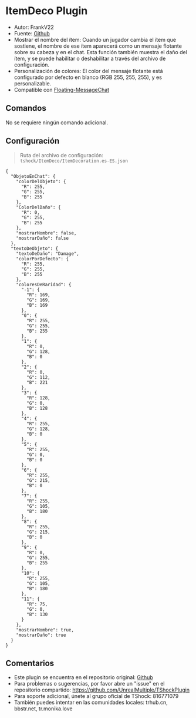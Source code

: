 # ItemDeco Plugin

- Autor: FrankV22
- Fuente: [Github](https://github.com/itsFrankV22/ItemsDeco-Plugin)
- Mostrar el nombre del ítem: Cuando un jugador cambia el ítem que sostiene, el nombre de ese ítem aparecerá como un mensaje flotante sobre su cabeza y en el chat. Esta función también muestra el daño del ítem, y se puede habilitar o deshabilitar a través del archivo de configuración.
- Personalización de colores: El color del mensaje flotante está configurado por defecto en blanco (RGB 255, 255, 255), y es personalizable.
- Compatible con [Floating-MessageChat](https://github.com/itsFrankV22/FloatingText-Chat)

## Comandos

No se requiere ningún comando adicional.

## Configuración

> Ruta del archivo de configuración: `tshock/ItemDeco/ItemDecoration.es-ES.json`
```json5
{
  "ObjetoEnChat": {
    "colorDelObjeto": {
      "R": 255,
      "G": 255,
      "B": 255
    },
    "ColorDelDaño": {
      "R": 0,
      "G": 255,
      "B": 255
    },
    "mostrarNombre": false,
    "mostrarDaño": false
  },
  "textoDeObjeto": {
    "textoDeDaño": "Damage",
    "colorPorDefecto": {
      "R": 255,
      "G": 255,
      "B": 255
    },
    "coloresDeRaridad": {
      "-1": {
        "R": 169,
        "G": 169,
        "B": 169
      },
      "0": {
        "R": 255,
        "G": 255,
        "B": 255
      },
      "1": {
        "R": 0,
        "G": 128,
        "B": 0
      },
      "2": {
        "R": 0,
        "G": 112,
        "B": 221
      },
      "3": {
        "R": 128,
        "G": 0,
        "B": 128
      },
      "4": {
        "R": 255,
        "G": 128,
        "B": 0
      },
      "5": {
        "R": 255,
        "G": 0,
        "B": 0
      },
      "6": {
        "R": 255,
        "G": 215,
        "B": 0
      },
      "7": {
        "R": 255,
        "G": 105,
        "B": 180
      },
      "8": {
        "R": 255,
        "G": 215,
        "B": 0
      },
      "9": {
        "R": 0,
        "G": 255,
        "B": 255
      },
      "10": {
        "R": 255,
        "G": 105,
        "B": 180
      },
      "11": {
        "R": 75,
        "G": 0,
        "B": 130
      }
    },
    "mostrarNombre": true,
    "mostrarDaño": true
  }
}
```

## Comentarios

- Este plugin se encuentra en el repositorio original: [Github](https://github.com/itsFrankV22/ItemsDeco-Plugin)
- Para problemas o sugerencias, por favor abre un "issue" en el repositorio compartido: https://github.com/UnrealMultiple/TShockPlugin
- Para soporte adicional, únete al grupo oficial de TShock: 816771079
- También puedes intentar en las comunidades locales: trhub.cn, bbstr.net, tr.monika.love

